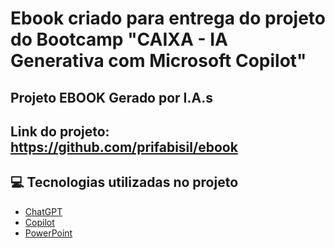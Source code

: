 # Ebook criado para entrega do projeto do Bootcamp "CAIXA - IA Generativa com Microsoft Copilot"


## Projeto EBOOK Gerado por I.A.s

## Link do projeto: https://github.com/prifabisil/ebook

## 💻 Tecnologias utilizadas no projeto

- [ChatGPT](https://chat.openai.com/) 
- [Copilot](https://copilot.microsoft.com/images/create)
- [PowerPoint](https://www.microsoft.com/en/microsoft-365/powerpoint)



